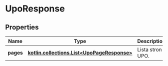 
# UpoResponse

## Properties
| Name | Type | Description | Notes |
| ------------ | ------------- | ------------- | ------------- |
| **pages** | [**kotlin.collections.List&lt;UpoPageResponse&gt;**](UpoPageResponse.md) | Lista stron UPO. |  |



